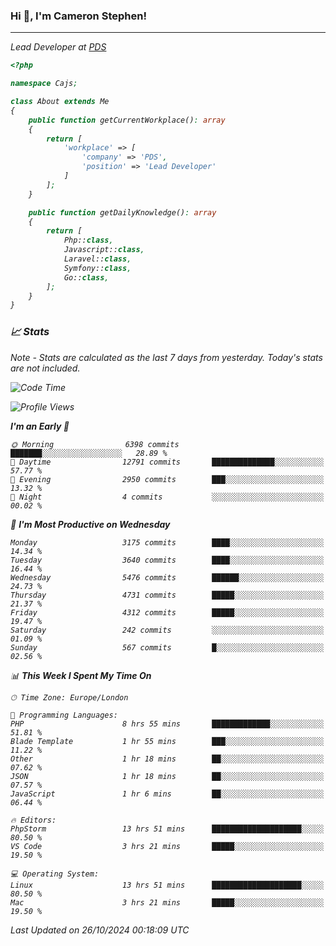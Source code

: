### Hi 👋, I'm Cameron Stephen!
<hr>
<p><em>Lead Developer at <a href="https://prindatasolutions.co.uk">PDS</a></p>


```php
<?php

namespace Cajs;

class About extends Me
{
    public function getCurrentWorkplace(): array
    {
        return [
            'workplace' => [
                'company' => 'PDS',
                'position' => 'Lead Developer'
            ]
        ];
    }

    public function getDailyKnowledge(): array
    {
        return [
            Php::class,
            Javascript::class,
            Laravel::class,
            Symfony::class,
            Go::class,
        ];
    }
}
```

### 📈 Stats
<p><em>Note - Stats are calculated as the last 7 days from yesterday. Today's stats are not included.</em></p>


<!--START_SECTION:waka-->
![Code Time](http://img.shields.io/badge/Code%20Time-4%2C037%20hrs%2038%20mins-blue)

![Profile Views](http://img.shields.io/badge/Profile%20Views-0-blue)

**I'm an Early 🐤** 

```text
🌞 Morning                6398 commits        ███████░░░░░░░░░░░░░░░░░░   28.89 % 
🌆 Daytime                12791 commits       ██████████████░░░░░░░░░░░   57.77 % 
🌃 Evening                2950 commits        ███░░░░░░░░░░░░░░░░░░░░░░   13.32 % 
🌙 Night                  4 commits           ░░░░░░░░░░░░░░░░░░░░░░░░░   00.02 % 
```
📅 **I'm Most Productive on Wednesday** 

```text
Monday                   3175 commits        ████░░░░░░░░░░░░░░░░░░░░░   14.34 % 
Tuesday                  3640 commits        ████░░░░░░░░░░░░░░░░░░░░░   16.44 % 
Wednesday                5476 commits        ██████░░░░░░░░░░░░░░░░░░░   24.73 % 
Thursday                 4731 commits        █████░░░░░░░░░░░░░░░░░░░░   21.37 % 
Friday                   4312 commits        █████░░░░░░░░░░░░░░░░░░░░   19.47 % 
Saturday                 242 commits         ░░░░░░░░░░░░░░░░░░░░░░░░░   01.09 % 
Sunday                   567 commits         █░░░░░░░░░░░░░░░░░░░░░░░░   02.56 % 
```


📊 **This Week I Spent My Time On** 

```text
🕑︎ Time Zone: Europe/London

💬 Programming Languages: 
PHP                      8 hrs 55 mins       █████████████░░░░░░░░░░░░   51.81 % 
Blade Template           1 hr 55 mins        ███░░░░░░░░░░░░░░░░░░░░░░   11.22 % 
Other                    1 hr 18 mins        ██░░░░░░░░░░░░░░░░░░░░░░░   07.62 % 
JSON                     1 hr 18 mins        ██░░░░░░░░░░░░░░░░░░░░░░░   07.57 % 
JavaScript               1 hr 6 mins         ██░░░░░░░░░░░░░░░░░░░░░░░   06.44 % 

🔥 Editors: 
PhpStorm                 13 hrs 51 mins      ████████████████████░░░░░   80.50 % 
VS Code                  3 hrs 21 mins       █████░░░░░░░░░░░░░░░░░░░░   19.50 % 

💻 Operating System: 
Linux                    13 hrs 51 mins      ████████████████████░░░░░   80.50 % 
Mac                      3 hrs 21 mins       █████░░░░░░░░░░░░░░░░░░░░   19.50 % 
```


 Last Updated on 26/10/2024 00:18:09 UTC
<!--END_SECTION:waka-->
